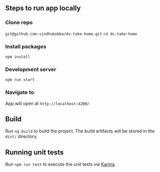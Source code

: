 
## Steps to run app locally

### Clone repo 
`git@github.com:sindhubobba/ds-take-home.git`
`cd ds-take-home`

### Install packages
`npm install`

### Development server

`npm run start` 

### Navigate to
App will open at `http://localhost:4200/`

## Build

Run `ng build` to build the project. The build artifacts will be stored in the `dist/` directory.

## Running unit tests

Run `npm run test` to execute the unit tests via [Karma](https://karma-runner.github.io).


